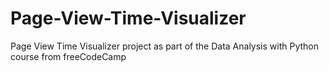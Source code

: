 # Page-View-Time-Visualizer
Page View Time Visualizer project as part of the Data Analysis with Python course from freeCodeCamp
